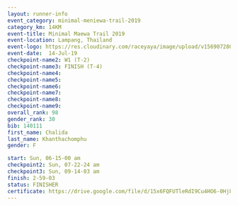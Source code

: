 ```yaml
---
layout: runner-info 
event_category: minimal-meniewa-trail-2019 
category_km: 14KM 
event-title: Minimal Maewa Trail 2019 
event-location: Lampang, Thailand 
event-logo: https://res.cloudinary.com/raceyaya/image/upload/v1569072805/logo/minimal-trail_ktnvsp.jpg 
event-date:  14-Jul-19 
checkpoint-name2: W1 (T-2) 
checkpoint-name3: FINISH (T-4) 
checkpoint-name4: 
checkpoint-name5: 
checkpoint-name6: 
checkpoint-name7: 
checkpoint-name8: 
checkpoint-name9: 
overall_rank: 98
gender_rank: 30
bib: 140111
first_name: Chalida
last_name: Khanthachomphu
gender: F

start: Sun, 06-15-00 am
checkpoint2: Sun, 07-22-24 am
checkpoint3: Sun, 09-14-03 am
finish: 2-59-03
status: FINISHER
certificate: https://drive.google.com/file/d/15x6FQFUTleRdI9Cu4HO6-0Hj8qD0uN5K/view?usp=sharing
---
```

